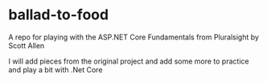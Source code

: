 # ballad-to-food
A repo for playing with the ASP.NET Core Fundamentals from Pluralsight by Scott Allen

I will add pieces from the original project and add some more to practice and play a bit with .Net Core
